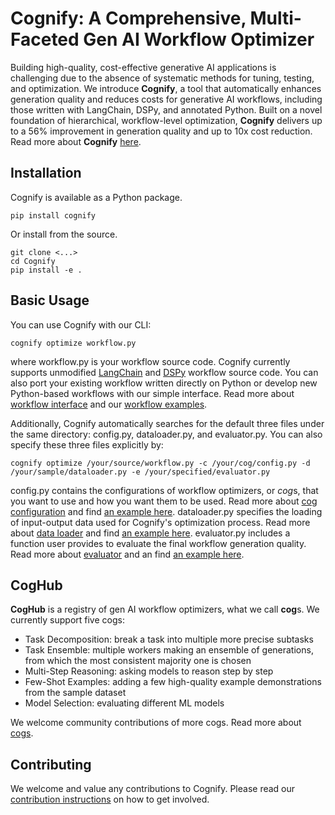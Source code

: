# Cognify: A Comprehensive, Multi-Faceted Gen AI Workflow Optimizer

Building high-quality, cost-effective generative AI applications is challenging due to the absence of systematic methods for tuning, testing, and optimization. We introduce **Cognify**, a tool that automatically enhances generation quality and reduces costs for generative AI workflows, including those written with LangChain, DSPy, and annotated Python. Built on a novel foundation of hierarchical, workflow-level optimization, **Cognify** delivers up to a 56% improvement in generation quality and up to 10x cost reduction. Read more about **Cognify** [here]().

## Installation

Cognify is available as a Python package.
```
pip install cognify
```

Or install from the source.
```
git clone <...>
cd Cognify
pip install -e .
```

## Basic Usage

You can use Cognify with our CLI:
```
cognify optimize workflow.py   
```
where workflow.py is your workflow source code. Cognify currently supports unmodified [LangChain](https://github.com/langchain-ai/langchain) and [DSPy](https://github.com/stanfordnlp/dspy) workflow source code. You can also port your existing workflow written directly on Python or develop new Python-based workflows with our simple interface. Read more about [workflow interface]() and our [workflow examples]().

Additionally, Cognify automatically searches for the default three files under the same directory: config.py, dataloader.py, and evaluator.py. You can also specify these three files explicitly by:
```
cognify optimize /your/source/workflow.py -c /your/cog/config.py -d /your/sample/dataloader.py -e /your/specified/evaluator.py  
```
config.py contains the configurations of workflow optimizers, or *cog*s, that you want to use and how you want them to be used. Read more about [cog configuration]() and find [an example here]().
dataloader.py specifies the loading of input-output data used for Cognify's optimization process. Read more about [data loader]() and find [an example here]().
evaluator.py includes a function user provides to evaluate the final workflow generation quality. Read more about [evaluator]() and an find [an example here]().

## CogHub

**CogHub** is a registry of gen AI workflow optimizers, what we call **cog**s. We currently support five cogs: 

* Task Decomposition: break a task into multiple more precise subtasks
* Task Ensemble: multiple workers making an ensemble of generations, from which the most consistent majority one is chosen
* Multi-Step Reasoning: asking models to reason step by step
* Few-Shot Examples: adding a few high-quality example demonstrations from the sample dataset
* Model Selection: evaluating different ML models

We welcome community contributions of more cogs. Read more about [cogs]().


## Contributing

We welcome and value any contributions to Cognify. Please read our [contribution instructions]() on how to get involved.
